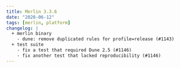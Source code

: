 ```yaml
---
title: Merlin 3.3.6
date: "2020-06-12"
tags: [merlin, platform]
changelog: |
  + merlin binary
    - dune: remove duplicated rules for profile=release (#1143)
  + test suite
    - fix a test that required Dune 2.5 (#1146)
    - fix another test that lacked reproducibility (#1146)
---
```

